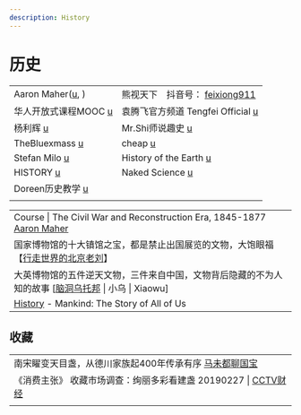 ```yaml
---
description: History
---
```


# 历史

|                                                                                                                          |                                                                                                                                     |
| ------------------------------------------------------------------------------------------------------------------------ | ----------------------------------------------------------------------------------------------------------------------------------- |
| Aaron Maher([u](https://www.youtube.com/user/Aaron3ous/playlists), )                                                     | 熊视天下　抖音号： [feixiong911](https://www.douyin.com/user/MS4wLjABAAAAESon01c8Ta\_CFP1l5GqK\_wcojkWrWfXtY2rFQO1ffeOSyRXLpXXzp5TkAbpDvB6d) |
| 华人开放式课程MOOC [u](https://www.youtube.com/c/%E5%8D%8E%E4%BA%BA%E5%BC%80%E6%94%BE%E5%BC%8F%E8%AF%BE%E7%A8%8BMOOC/playlists) | 袁腾飞官方频道 Tengfei Official [u](https://www.youtube.com/watch?v=SPBWb6MKH84)                                                           |
| 杨利辉 [u](https://www.youtube.com/channel/UC2iKMS5XYJIKSOYsX1diLsA)                                                        | Mr.Shi师说趣史 [u](https://www.youtube.com/channel/UCSGf4gMNmP5eWT1p5cIWvpg/videos)                                                     |
| TheBluexmass [u](https://www.youtube.com/@TheBluexmass/playlists)                                                        | cheap [u](https://www.youtube.com/@cheapaoe/playlists)                                                                              |
| Stefan Milo [u](https://www.youtube.com/@StefanMilo/videos)                                                              | History of the Earth [u](https://www.youtube.com/@HistoryoftheEarth)                                                                |
| HISTORY [u](https://www.youtube.com/@HISTORY)                                                                            | Naked Science [u](https://www.youtube.com/@NakedScience)                                                                            |
| Doreen历史教学 [u](https://www.youtube.com/@doreen5984)                                                                      |                                                                                                                                     |
|                                                                                                                          |                                                                                                                                     |



|                                                                                                                                                     |
| --------------------------------------------------------------------------------------------------------------------------------------------------- |
| Course \| The Civil War and Reconstruction Era, 1845-1877 [Aaron Maher](https://www.youtube.com/playlist?list=PLDl9\_LuL-uw5DOPT3wd-fcWfv5xXTVz\_s) |
| 国家博物馆的十大镇馆之宝，都是禁止出国展览的文物，大饱眼福【[行走世界的北京老刘](https://www.youtube.com/watch?v=0FpryMxwBq8)】                                                             |
| 大英博物馆的五件逆天文物，三件来自中国，文物背后隐藏的不为人知的故事 \[[脑洞乌托邦](https://www.youtube.com/watch?v=B2LOHeARUzM) \| 小乌 \| Xiaowu]                                          |
| [History](https://www.youtube.com/playlist?list=PL3BrCRgvsZ9AX5GFZWvzy2KIN8MGHfxOE) - Mankind: The Story of All of Us                               |

## 收藏

|                                                                                         |
| --------------------------------------------------------------------------------------- |
| 南宋矅变天目盏，从德川家族起400年传承有序 [马未都聊国宝](https://www.youtube.com/watch?v=7LQ5EwHDgsI)            |
| 《消费主张》 收藏市场调查：绚丽多彩看建盏 20190227 \| [CCTV财经](https://www.youtube.com/watch?v=sEeIxztIdkE) |
|                                                                                         |
